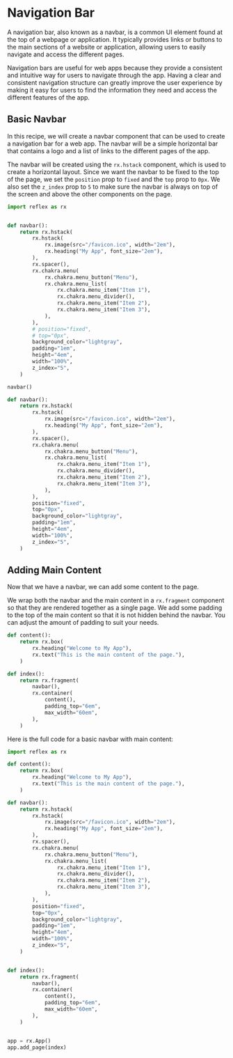 # Navigation Bar

A navigation bar, also known as a navbar, is a common UI element found at the top of a webpage or application.
It typically provides links or buttons to the main sections of a website or application, allowing users to easily navigate and access the different pages.

Navigation bars are useful for web apps because they provide a consistent and intuitive way for users to navigate through the app.
Having a clear and consistent navigation structure can greatly improve the user experience by making it easy for users to find the information they need and access the different features of the app.


## Basic Navbar

In this recipe, we will create a navbar component that can be used to create a navigation bar for a web app.
The navbar will be a simple horizontal bar that contains a logo and a list of links to the different pages of the app.

The navbar will be created using the `rx.hstack` component, which is used to create a horizontal layout.
Since we want the navbar to be fixed to the top of the page, we set the `position` prop to `fixed` and the `top` prop to `0px`.
We also set the `z_index` prop to `5` to make sure the navbar is always on top of the screen and above the other components on the page.

```python exec
import reflex as rx


def navbar():
    return rx.hstack(
        rx.hstack(
            rx.image(src="/favicon.ico", width="2em"),
            rx.heading("My App", font_size="2em"),
        ),
        rx.spacer(),
        rx.chakra.menu(
            rx.chakra.menu_button("Menu"),
            rx.chakra.menu_list(
                rx.chakra.menu_item("Item 1"),
                rx.chakra.menu_divider(),
                rx.chakra.menu_item("Item 2"),
                rx.chakra.menu_item("Item 3"),
            ),
        ),
        # position="fixed",
        # top="0px",
        background_color="lightgray",
        padding="1em",
        height="4em",
        width="100%",
        z_index="5",
    )
```

```python demo box
navbar()
```

```python
def navbar():
    return rx.hstack(
        rx.hstack(
            rx.image(src="/favicon.ico", width="2em"),
            rx.heading("My App", font_size="2em"),
        ),
        rx.spacer(),
        rx.chakra.menu(
            rx.chakra.menu_button("Menu"),
            rx.chakra.menu_list(
                rx.chakra.menu_item("Item 1"),
                rx.chakra.menu_divider(),
                rx.chakra.menu_item("Item 2"),
                rx.chakra.menu_item("Item 3"),
            ),
        ),
        position="fixed",
        top="0px",
        background_color="lightgray",
        padding="1em",
        height="4em",
        width="100%",
        z_index="5",
    )
```

## Adding Main Content

Now that we have a navbar, we can add some content to the page.

We wrap both the navbar and the main content in a `rx.fragment` component so that they are rendered together as a single page.
We add some padding to the top of the main content so that it is not hidden behind the navbar.
You can adjust the amount of padding to suit your needs.

```python demo exec
def content():
    return rx.box(
        rx.heading("Welcome to My App"),
        rx.text("This is the main content of the page."),
    )

def index():
    return rx.fragment(
        navbar(),
        rx.container(
            content(),
            padding_top="6em",
            max_width="60em",
        ),
    )
```

Here is the full code for a basic navbar with main content:

```python
import reflex as rx

def content():
    return rx.box(
        rx.heading("Welcome to My App"),
        rx.text("This is the main content of the page."),
    )

def navbar():
    return rx.hstack(
        rx.hstack(
            rx.image(src="/favicon.ico", width="2em"),
            rx.heading("My App", font_size="2em"),
        ),
        rx.spacer(),
        rx.chakra.menu(
            rx.chakra.menu_button("Menu"),
            rx.chakra.menu_list(
                rx.chakra.menu_item("Item 1"),
                rx.chakra.menu_divider(),
                rx.chakra.menu_item("Item 2"),
                rx.chakra.menu_item("Item 3"),
            ),
        ),
        position="fixed",
        top="0px",
        background_color="lightgray",
        padding="1em",
        height="4em",
        width="100%",
        z_index="5",
    )


def index():
    return rx.fragment(
        navbar(),
        rx.container(
            content(),
            padding_top="6em",
            max_width="60em",
        ),
    )


app = rx.App()
app.add_page(index)
```